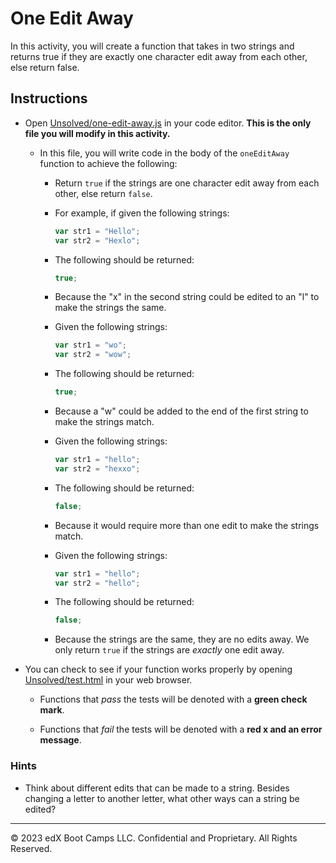 # One Edit Away

In this activity, you will create a function that takes in two strings and returns true if they are exactly one character edit away from each other, else return false.

## Instructions

* Open [Unsolved/one-edit-away.js](Unsolved/one-edit-away.js) in your code editor. **This is the only file you will modify in this activity.**

  * In this file, you will write code in the body of the `oneEditAway` function to achieve the following:

    * Return `true` if the strings are one character edit away from each other, else return `false`.

    * For example, if given the following strings:

       ```js
       var str1 = "Hello";
       var str2 = "Hexlo";
       ```

    * The following should be returned:

       ```js
       true;
       ```

    * Because the "x" in the second string could be edited to an "l" to make the strings the same.

    * Given the following strings:

       ```js
       var str1 = "wo";
       var str2 = "wow";
       ```

    * The following should be returned:

       ```js
       true;
       ```

    * Because a "w" could be added to the end of the first string to make the strings match.

    * Given the following strings:

       ```js
       var str1 = "hello";
       var str2 = "hexxo";
       ```

    * The following should be returned:

       ```js
       false;
       ```

    * Because it would require more than one edit to make the strings match.

     * Given the following strings:

       ```js
       var str1 = "hello";
       var str2 = "hello";
       ```

    * The following should be returned:

       ```js
       false;
       ```

    * Because the strings are the same, they are no edits away. We only return `true` if the strings are _exactly_ one edit away.

* You can check to see if your function works properly by opening [Unsolved/test.html](Unsolved/test.html) in your web browser.

  * Functions that _pass_ the tests will be denoted with a **green check mark**.

  * Functions that _fail_ the tests will be denoted with a **red x and an error message**.

### Hints

* Think about different edits that can be made to a string. Besides changing a letter to another letter, what other ways can a string be edited?

---
© 2023 edX Boot Camps LLC. Confidential and Proprietary. All Rights Reserved.
